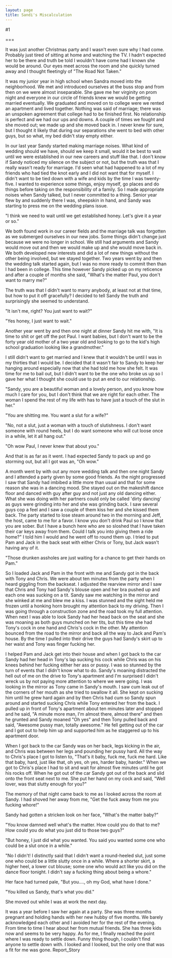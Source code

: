 ```yaml
---
layout: page
title: Sandi's Miscalculation
---
```

#1 

===

It was just another Christmas party and I wasn't even sure why I had come. Probably just tired of sitting at home and watching the TV. I hadn't expected her to be there and truth be told I wouldn't have come had I known she would be around. Our eyes meet across the room and she quickly turned away and I thought fleetingly of "The Road Not Taken." 

It was my junior year in high school when Sandra moved into the neighborhood. We met and introduced ourselves at the buss stop and from then on we were almost inseparable. She gave me her virginity on prom night and everyone in our circle of friends knew we would be getting married eventually. We graduated and moved on to college were we rented an apartment and lived together. Nothing was said of marriage; there was an unspoken agreement that college had to be finished first. No relationship is perfect and we had our ups and downs. A couple of times we fought and she moved out; we made up and she moved back in. I never knew for sure, but I thought it likely that during our separations she went to bed with other guys, but so what, my bed didn't stay empty either. 

In our last year Sandy started making marriage noises. What kind of wedding should we have, should we keep it small, would it be best to wait until we were established in our new careers and stuff like that. I don't know if Sandy noticed my silence on the subject or not, but the truth was that I really wasn't ready for marriage. I'd seen what had happened to a lot of my friends who had tied the knot early and I did not want that for myself. I didn't want to be tied down with a wife and kids by the time I was twenty-five. I wanted to experience some things, enjoy myself, go places and do things before taking on the responsibility of a family. So I made appropriate noises when Sandy talked, but I never committed to a thing. Senior year flew by and suddenly there I was, sheepskin in hand, and Sandy was starting to press me on the wedding plans issue. 

"I think we need to wait until we get established honey. Let's give it a year or so." 

We both found work in our career fields and the marriage talk was forgotten as we submerged ourselves in our new jobs. Some things didn't change just because we were no longer in school. We still had arguments and Sandy would move out and then we would make up and she would move back in. We both developed new interests and did a lot of new things without the other being involved, but we stayed together. Two years went by and then the wedding talk started again, but I was no more ready to commit then than I had been in college. This time however Sandy picked up on my reticence and after a couple of months she said, "What's the matter Paul, you don't want to marry me?" 

The truth was that I didn't want to marry anybody, at least not at that time, but how to put it off gracefully? I decided to tell Sandy the truth and surprisingly she seemed to understand. 

"It isn't me, right? You just want to wait?" 

"Yes honey, I just want to wait." 

Another year went by and then one night at dinner Sandy hit me with, "It is time to shit or get off the pot Paul. I want babies, but I don't want to be the forty year old mother of a two year old and looking to go to the kid's high school graduation looking like a grandmother." 

I still didn't want to get married and I knew that it wouldn't be until I was in my thirties that I would be. I decided that it wasn't fair to Sandy to keep her hanging around especially now that she had told me how she felt. It was time for me to bail out, but I didn't want to be the one who broke us up so I gave her what I thought she could use to put an end to our relationship. 

"Sandy, you are a beautiful woman and a lovely person, and you know how much I care for you, but I don't think that we are right for each other. The woman I spend the rest of my life with has to have just a touch of the slut in her." 

"You are shitting me. You want a slut for a wife?" 

"No, not a slut, just a woman with a touch of slutishness. I don't want someone with round heels, but I do want someone who will cut loose once in a while, let it all hang out." 

"Oh wow Paul, I never knew that about you." 

And that is as far as it went. I had expected Sandy to pack up and go storming out, but all I got was an, "Oh wow." 

A month went by with out any more wedding talk and then one night Sandy and I attended a party given by some good friends. As the night progressed I saw that Sandy had imbibed a little more than usual and that for some reason she was in a dancing mood. She stayed out on the makeshift dance floor and danced with guy after guy and not just any old dancing either. What she was doing with her partners could only be called 'dirty dancing' as guys were grinding into her and she was grinding back. I saw several guys cop a feel and I saw a couple of them kiss her and she kissed them back. The party started to lose steam around two in the morning and Jeff, the host, came to me for a favor. I know you don't drink Paul so I know that you are sober. But I have a bunch here who are so sloshed that I have taken their car keys away from them. Could I talk you into giving them a ride home?" I told him I would and he went off to round them up. I tried to put Pam and Jack in the back seat with either Chris or Tony, but Jack wasn't having any of it. 

"Those drunken assholes are just waiting for a chance to get their hands on Pam." 

So I loaded Jack and Pam in the front with me and Sandy got in the back with Tony and Chris. We were about ten minutes from the party when I heard giggling from the backseat. I adjusted the rearview mirror and I saw that Chris and Tony had Sandy's blouse open and her bra pushed up and each one was sucking on a tit. Sandy saw me watching in the mirror and she winked at me and blew me a kiss. I was stunned and the sight held me frozen until a honking horn brought my attention back to my driving. Then I was going through a construction zone and the road took my full attention. When next I was able to look Sandy had her head back on the seat and she was moaning as both guys munched on her tits, but this time she had Tony's cock in one hand and Chris's cock in the other. My attention bounced from the road to the mirror and back all the way to Jack and Pam's house. By the time I pulled into their drive the guys had Sandy's skirt up to her waist and Tony was finger fucking her. 

I helped Pam and Jack get into their house and when I got back to the car Sandy had her head in Tony's lap sucking his cock while Chris was on his knees behind her fucking either her ass or pussy. I was so stunned by the turn of events that I didn't know what to do. Sandy's moaning distracted the hell out of me on the drive to Tony's apartment and I'm surprised I didn't wreck us by not paying more attention to where we were going. I was looking in the mirror as Tony came in Sandy's mouth. I saw cum leak out of the corners of her mouth as she tried to swallow it all. She kept on sucking him until he grew hard again and by then Chris had cum so Sandy spun around and started sucking Chris while Tony entered her from the back. I pulled up in front of Tony's apartment about ten minutes later and stopped and he said, "A minute more man, I'm almost there, almost there" and then he grunted and Sandy moaned "Oh yes" and then Tony pulled back and said, "Awesome pussy man, totally awesome." He fell getting out of the car and I got out to help him up and supported him as he staggered up to his apartment door. 

When I got back to the car Sandy was on her back, legs kicking in the air, and Chris was between her legs and pounding her pussy hard. All the way to Chris's place I got to listen to, "That's it baby, fuck me, fuck me hard. Like that baby, hard, just like that, oh yes, oh yes, harder baby, harder." When we got to Chris's place I had to sit and wait for almost five minutes until he got his rocks off. When he got out of the car Sandy got out of the back and slid onto the front seat next to me. She put her hand on my cock and said, "Well lover, was that slutty enough for you?" 

The memory of that night came back to me as I looked across the room at Sandy. I had shoved her away from me, "Get the fuck away from me you fucking whore!" 

Sandy had gotten a stricken look on her face, "What's the matter baby?" 

"You know damned well what's the matter. How could you do that to me? How could you do what you just did to those two guys?" 

"But honey, I just did what you wanted. You said you wanted some one who could be a slut once in a while." 

"No I didn't! I distinctly said that I didn't want a round-heeled slut, just some one who could be a little slutty once in a while. Where a shorter skirt, a higher heel, a lower cut blouse; some one who would act like you did on the dance floor tonight. I didn't say a fucking thing about being a whore." 

Her face had turned pale, "But you...., oh my God, what have I done." 

"You killed us Sandy, that's what you did." 

She moved out while I was at work the next day. 

It was a year before I saw her again at a party. She was three months pregnant and holding hands with her new hubby of five months. We barely acknowledged each other and I avoided her for the rest of the evening. From time to time I hear about her from mutual friends. She has three kids now and seems to be very happy. As for me, I finally reached the point where I was ready to settle down. Funny thing though, I couldn't find anyone to settle down with. I looked and I looked, but the only one that was a fit for me was gone. Report_Story 
